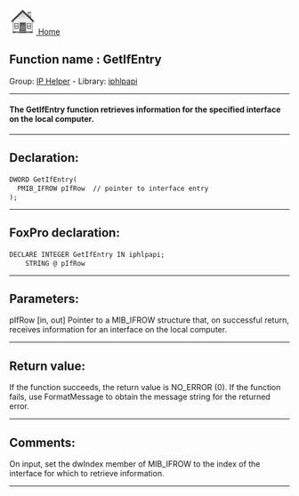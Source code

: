 [<img src="../../images/home.png"> Home ](https://github.com/VFPX/Win32API)  

## Function name : GetIfEntry
Group: [IP Helper](../../functions_group.md#IP_Helper)  -  Library: [iphlpapi](../../../libraries.md#iphlpapi)  
***  


#### The GetIfEntry function retrieves information for the specified interface on the local computer.
***  


## Declaration:
```foxpro  
DWORD GetIfEntry(
  PMIB_IFROW pIfRow  // pointer to interface entry
);  
```  
***  


## FoxPro declaration:
```foxpro  
DECLARE INTEGER GetIfEntry IN iphlpapi;
	STRING @ pIfRow  
```  
***  


## Parameters:
pIfRow 
[in, out] Pointer to a MIB_IFROW structure that, on successful return, receives information for an interface on the local computer.   
***  


## Return value:
If the function succeeds, the return value is NO_ERROR (0). If the function fails, use FormatMessage to obtain the message string for the returned error.  
***  


## Comments:
On input, set the dwIndex member of MIB_IFROW to the index of the interface for which to retrieve information.  
  
***  

